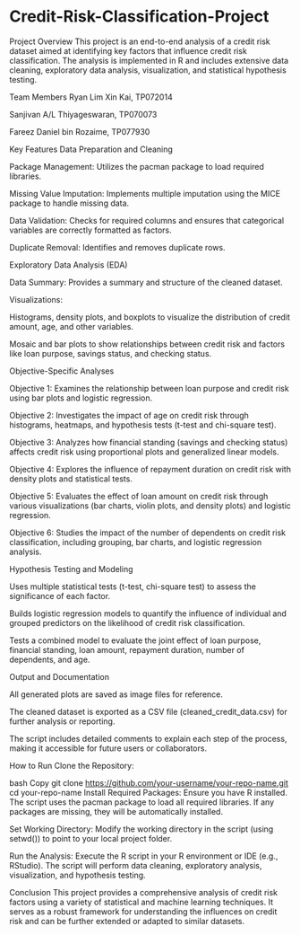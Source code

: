 # Credit-Risk-Classification-Project
Project Overview
This project is an end-to-end analysis of a credit risk dataset aimed at identifying key factors that influence credit risk classification. The analysis is implemented in R and includes extensive data cleaning, exploratory data analysis, visualization, and statistical hypothesis testing.

Team Members
Ryan Lim Xin Kai, TP072014

Sanjivan A/L Thiyageswaran, TP070073

Fareez Daniel bin Rozaime, TP077930

Key Features
Data Preparation and Cleaning

Package Management: Utilizes the pacman package to load required libraries.

Missing Value Imputation: Implements multiple imputation using the MICE package to handle missing data.

Data Validation: Checks for required columns and ensures that categorical variables are correctly formatted as factors.

Duplicate Removal: Identifies and removes duplicate rows.

Exploratory Data Analysis (EDA)

Data Summary: Provides a summary and structure of the cleaned dataset.

Visualizations:

Histograms, density plots, and boxplots to visualize the distribution of credit amount, age, and other variables.

Mosaic and bar plots to show relationships between credit risk and factors like loan purpose, savings status, and checking status.

Objective-Specific Analyses

Objective 1: Examines the relationship between loan purpose and credit risk using bar plots and logistic regression.

Objective 2: Investigates the impact of age on credit risk through histograms, heatmaps, and hypothesis tests (t-test and chi-square test).

Objective 3: Analyzes how financial standing (savings and checking status) affects credit risk using proportional plots and generalized linear models.

Objective 4: Explores the influence of repayment duration on credit risk with density plots and statistical tests.

Objective 5: Evaluates the effect of loan amount on credit risk through various visualizations (bar charts, violin plots, and density plots) and logistic regression.

Objective 6: Studies the impact of the number of dependents on credit risk classification, including grouping, bar charts, and logistic regression analysis.

Hypothesis Testing and Modeling

Uses multiple statistical tests (t-test, chi-square test) to assess the significance of each factor.

Builds logistic regression models to quantify the influence of individual and grouped predictors on the likelihood of credit risk classification.

Tests a combined model to evaluate the joint effect of loan purpose, financial standing, loan amount, repayment duration, number of dependents, and age.

Output and Documentation

All generated plots are saved as image files for reference.

The cleaned dataset is exported as a CSV file (cleaned_credit_data.csv) for further analysis or reporting.

The script includes detailed comments to explain each step of the process, making it accessible for future users or collaborators.

How to Run
Clone the Repository:

bash
Copy
git clone https://github.com/your-username/your-repo-name.git
cd your-repo-name
Install Required Packages: Ensure you have R installed. The script uses the pacman package to load all required libraries. If any packages are missing, they will be automatically installed.

Set Working Directory: Modify the working directory in the script (using setwd()) to point to your local project folder.

Run the Analysis: Execute the R script in your R environment or IDE (e.g., RStudio). The script will perform data cleaning, exploratory analysis, visualization, and hypothesis testing.

Conclusion
This project provides a comprehensive analysis of credit risk factors using a variety of statistical and machine learning techniques. It serves as a robust framework for understanding the influences on credit risk and can be further extended or adapted to similar datasets.


